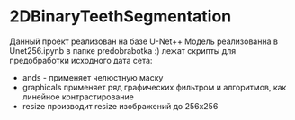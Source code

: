 # 2DBinaryTeethSegmentation

Данный проект реализован на базе U-Net++
Модель реализованна в Unet256.ipynb
в папке predobrabotka :) лежат скрипты для предобработки исходного дата сета:
- ands - применяет челюстную маску
- graphicals применяет ряд графических фильтром и алгоритмов, как линейное контрастирование
- resize производит resize изображений до 256х256

